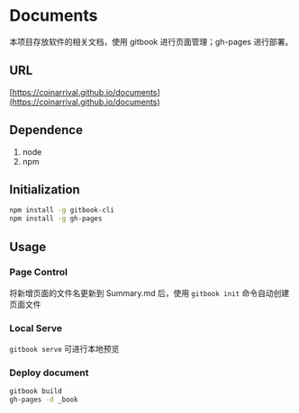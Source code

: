# Documents

本项目存放软件的相关文档，使用 gitbook 进行页面管理；gh-pages 进行部署。

## URL

[https://coinarrival.github.io/documents](https://coinarrival.github.io/documents)

## Dependence

1. node
1. npm

## Initialization

```bash
npm install -g gitbook-cli
npm install -g gh-pages
```

## Usage

### Page Control

将新增页面的文件名更新到 Summary.md 后，使用 `gitbook init` 命令自动创建页面文件

### Local Serve

`gitbook serve` 可进行本地预览

### Deploy document

```bash
gitbook build
gh-pages -d _book
```